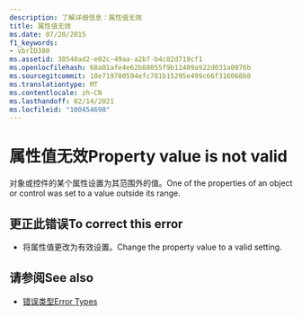 ```yaml
---
description: 了解详细信息：属性值无效
title: 属性值无效
ms.date: 07/20/2015
f1_keywords:
- vbrID380
ms.assetid: 38540ad2-e02c-49aa-a2b7-b4c82d719cf1
ms.openlocfilehash: 68a01afe4e62b88055f9b11409a922d031a0076b
ms.sourcegitcommit: 10e719780594efc781b15295e499c66f316068b8
ms.translationtype: MT
ms.contentlocale: zh-CN
ms.lasthandoff: 02/14/2021
ms.locfileid: "100454698"
---
```

# <a name="property-value-is-not-valid"></a><span data-ttu-id="caa11-103">属性值无效</span><span class="sxs-lookup"><span data-stu-id="caa11-103">Property value is not valid</span></span>

<span data-ttu-id="caa11-104">对象或控件的某个属性设置为其范围外的值。</span><span class="sxs-lookup"><span data-stu-id="caa11-104">One of the properties of an object or control was set to a value outside its range.</span></span>  
  
## <a name="to-correct-this-error"></a><span data-ttu-id="caa11-105">更正此错误</span><span class="sxs-lookup"><span data-stu-id="caa11-105">To correct this error</span></span>  
  
- <span data-ttu-id="caa11-106">将属性值更改为有效设置。</span><span class="sxs-lookup"><span data-stu-id="caa11-106">Change the property value to a valid setting.</span></span>  
  
## <a name="see-also"></a><span data-ttu-id="caa11-107">请参阅</span><span class="sxs-lookup"><span data-stu-id="caa11-107">See also</span></span>

- [<span data-ttu-id="caa11-108">错误类型</span><span class="sxs-lookup"><span data-stu-id="caa11-108">Error Types</span></span>](../programming-guide/language-features/error-types.md)
